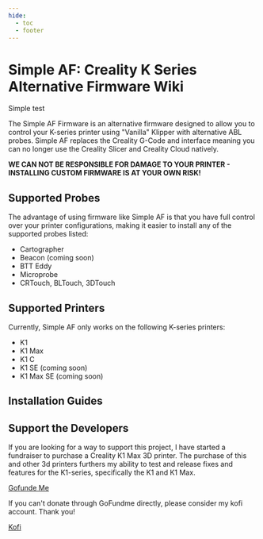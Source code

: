 ```yaml
---
hide:
  - toc
  - footer
---
```



# Simple AF: Creality K Series Alternative Firmware Wiki

Simple test

The Simple AF Firmware is an alternative firmware designed to allow you to control your K-series printer using "Vanilla" Klipper with alternative ABL probes.
Simple AF replaces the Creality G-Code and interface meaning you can no longer use the Creality Slicer and Creality Cloud natively.

<b>  WE CAN NOT BE RESPONSIBLE FOR DAMAGE TO YOUR PRINTER - INSTALLING CUSTOM FIRMWARE IS AT YOUR OWN RISK!</b>

## Supported Probes
The advantage of using firmware like Simple AF is that you have full control over your printer configurations, making it easier to install any of the supported probes listed:
<uL>
  <li>Cartographer</li>
  <li>Beacon (coming soon)</li>
  <li>BTT Eddy</li>
  <li>Microprobe</li>
  <li>CRTouch, BLTouch, 3DTouch</li>
</uL>

## Supported Printers
Currently, Simple AF only works on the following K-series printers:
<ul>
  <li>K1</li>
  <li>K1 Max</li>
  <li>K1 C</li>
  <li>K1 SE (coming soon)</li>
  <li>K1 Max SE (coming soon)</li>
</ul>

## Installation Guides 



## Support the Developers

If you are looking for a way to support this project, I have started a fundraiser to purchase a Creality K1 Max 3D printer. The purchase of this and other 3d printers furthers my ability to test and release fixes and features for the K1-series, specifically the K1 and K1 Max.

[Gofunde Me](https://gofund.me/2033eedb)

If you can't donate through GoFundme directly, please consider my kofi account. Thank you!

[Kofi](https://ko-fi.com/pellcorp49698)


<div class="gfm-embed" data-url="https://www.gofundme.com/f/purchase-an-additional-k1-as-a-dedicated-simple-af-printer/widget/large?sharesheet=manage hero&attribution_id=sl:20130688-c9e2-4084-ad45-0811fe23f0bc"></div><script defer src="https://www.gofundme.com/static/js/embed.js"></script>

